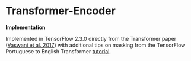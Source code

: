 # Transformer-Encoder
<b>Implementation</b>

Implemented in TensorFlow 2.3.0 directly from the Transformer paper (<a href=https://arxiv.org/abs/1706.03762>Vaswani et al. 2017</a>) with additional tips on masking from the TensorFlow Portuguese to English Transformer <a href=https://www.tensorflow.org/text/tutorials/transformer> tutorial</a>. 
